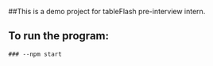 ##This is a demo project for tableFlash pre-interview intern.

## To run the program:
    ### --npm start
    
